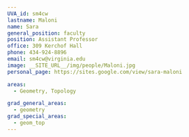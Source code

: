 ```yaml
---
UVA_id: sm4cw
lastname: Maloni
name: Sara
general_position: faculty
position: Assistant Professor
office: 309 Kerchof Hall
phone: 434-924-8896
email: sm4cw@virginia.edu
image: __SITE_URL__/img/people/Maloni.jpg
personal_page: https://sites.google.com/view/sara-maloni

areas:
  - Geometry, Topology

grad_general_areas:
  - geometry
grad_special_areas:
  - geom_top
---
```


